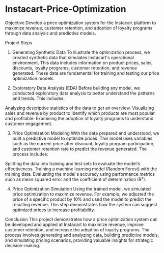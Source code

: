 # Instacart-Price-Optimization

Objective
Develop a price optimization system for the Instacart platform to maximize revenue, customer retention, and adoption of loyalty programs through data analysis and predictive models.

Project Steps
1. Generating Synthetic Data
To illustrate the optimization process, we created synthetic data that simulates Instacart's operational environment. This data includes information on product prices, sales, discounts, loyalty programs, customer retention, and revenue generated. These data are fundamental for training and testing our price optimization models.

2. Exploratory Data Analysis (EDA)
Before building any model, we conducted exploratory data analysis to better understand the patterns and trends. This includes:

Analyzing descriptive statistics of the data to get an overview.
Visualizing sales and revenue by product to identify which products are most popular and profitable.
Examining the adoption of loyalty programs to understand customer engagement.

3. Price Optimization Modeling
With the data prepared and understood, we built a predictive model to optimize prices. This model uses variables such as the current price after discount, loyalty program participation, and customer retention rate to predict the revenue generated. The process includes:

Splitting the data into training and test sets to evaluate the model's effectiveness.
Training a machine learning model (Random Forest) with the training data.
Evaluating the model's accuracy using performance metrics such as mean squared error and the coefficient of determination (R²).

4. Price Optimization Simulation
Using the trained model, we simulated price optimization to maximize revenue. For example, we adjusted the price of a specific product by 10% and used the model to predict the resulting revenue. This step demonstrates how the system can suggest optimized prices to increase profitability.

Conclusion
This project demonstrates how a price optimization system can be developed and applied at Instacart to maximize revenue, improve customer retention, and increase the adoption of loyalty programs. The process involves generating and analyzing data, building predictive models, and simulating pricing scenarios, providing valuable insights for strategic decision-making.
